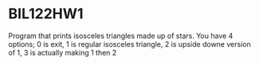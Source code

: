 # BIL122HW1
Program that prints isosceles triangles made up of stars.  You have 4 options; 0 is exit, 1 is regular isosceles triangle, 2 is upside downe version of 1, 3 is actually making 1 then 2 
